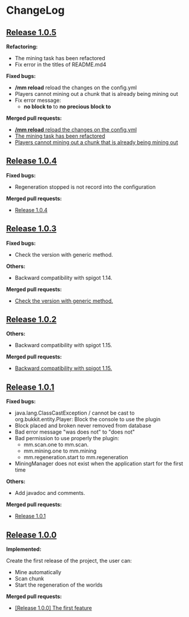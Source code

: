 # ChangeLog

## [Release 1.0.5](https://github.com/Genskao/MiningManager/releases/tag/v1.0.5)

**Refactoring:**

- The mining task has been refactored
- Fix error in the titles of README.md4

**Fixed bugs:**

- **/mm reload** reload the changes on the config.yml
- Players cannot mining out a chunk that is already being mining out
- Fix error message:
  - **no block to** to **no precious block to**

**Merged pull requests:**

- [**/mm reload** reload the changes on the config.yml](https://github.com/Genskao/MiningManager/pull/6)
- [The mining task has been refactored](https://github.com/Genskao/MiningManager/pull/5)
- [Players cannot mining out a chunk that is already being mining out](https://github.com/Genskao/MiningManager/pull/6)

## [Release 1.0.4](https://github.com/Genskao/MiningManager/releases/tag/v1.0.4)

**Fixed bugs:**

- Regeneration stopped is not record into the configuration

**Merged pull requests:**

- [Release 1.0.4](https://github.com/Genskao/MiningManager/pull/4)

## [Release 1.0.3](https://github.com/Genskao/MiningManager/releases/tag/v1.0.3)

**Fixed bugs:**

- Check the version with generic method.

**Others:**

- Backward compatibility with spigot 1.14.

**Merged pull requests:**

- [Check the version with generic method.](https://github.com/Genskao/MiningManager/commit/48061155c97bee0398d9995e0b0bd1f2261c289b)

## [Release 1.0.2](https://github.com/Genskao/MiningManager/releases/tag/v1.0.2)

**Others:**

- Backward compatibility with spigot 1.15.

**Merged pull requests:**

- [Backward compatibility with spigot 1.15.](https://github.com/Genskao/MiningManager/pull/3)

## [Release 1.0.1](https://github.com/Genskao/MiningManager/releases/tag/v1.0.1)

**Fixed bugs:**

- java.lang.ClassCastException / cannot be cast to org.bukkit.entity.Player: Block the console to use the plugin
- Block placed and broken never removed from database
- Bad error message "was does not" to "does not"
- Bad permission to use properly the plugin:
  - mm.scan.one to mm.scan.
  - mm.mining.one to mm.mining
  - mm.regeneration.start to mm.regeneration
- MiningManager does not exist when the application start for the first time

**Others:**

- Add javadoc and comments.

**Merged pull requests:**

- [Release 1.0.1](https://github.com/Genskao/MiningManager/pull/2)


## [Release 1.0.0](https://github.com/Genskao/MiningManager/releases/tag/v1.0.0)

**Implemented:**

Create the first release of the project, the user can:

- Mine automatically
- Scan chunk
- Start the regeneration of the worlds

**Merged pull requests:**

- [[Release 1.0.0] The first feature](https://github.com/Genskao/MiningManager/pull/1)
